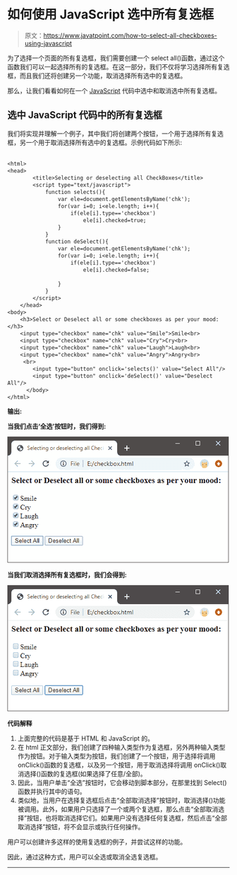 # 如何使用 JavaScript 选中所有复选框

> 原文：<https://www.javatpoint.com/how-to-select-all-checkboxes-using-javascript>

为了选择一个页面的所有复选框，我们需要创建一个 select all()函数，通过这个函数我们可以一起选择所有的复选框。在这一部分，我们不仅将学习选择所有复选框，而且我们还将创建另一个功能，取消选择所有选中的复选框。

那么，让我们看看如何在一个 [JavaScript](https://www.javatpoint.com/javascript-tutorial) 代码中选中和取消选中所有复选框。

## 选中 JavaScript 代码中的所有复选框

我们将实现并理解一个例子，其中我们将创建两个按钮，一个用于选择所有复选框，另一个用于取消选择所有选中的复选框。示例代码如下所示:

```

<html>
<head>
		<title>Selecting or deselecting all CheckBoxes</title>
		<script type="text/javascript">
			function selects(){
				var ele=document.getElementsByName('chk');
				for(var i=0; i<ele.length; i++){
					if(ele[i].type=='checkbox')
						ele[i].checked=true;
				}
			}
			function deSelect(){
				var ele=document.getElementsByName('chk');
				for(var i=0; i<ele.length; i++){
					if(ele[i].type=='checkbox')
						ele[i].checked=false;

				}
			}			
		</script>
	</head>
<body>
	<h3>Select or Deselect all or some checkboxes as per your mood:</h3>
	<input type="checkbox" name="chk" value="Smile">Smile<br>
	<input type="checkbox" name="chk" value="Cry">Cry<br>
	<input type="checkbox" name="chk" value="Laugh">Laugh<br>
	<input type="checkbox" name="chk" value="Angry">Angry<br>
     <br>
		<input type="button" onclick='selects()' value="Select All"/>
		<input type="button" onclick='deSelect()' value="Deselect All"/>
      </body>
</html>

```

**输出:**

**当我们点击‘全选’按钮时，我们得到:**

![How to select all checkboxes using JavaScript](img/b407a9b120f175e2df9f3d92366d6940.png)

**当我们取消选择所有复选框时，我们会得到:**

![How to select all checkboxes using JavaScript](img/d60eddf3691e13ce661d0a35e8146e03.png)

**代码解释**

1.  上面完整的代码是基于 HTML 和 JavaScript 的。
2.  在 html 正文部分，我们创建了四种输入类型作为复选框，另外两种输入类型作为按钮。对于输入类型为按钮，我们创建了一个按钮，用于选择将调用 onClick()函数的复选框，以及另一个按钮，用于取消选择将调用 onClick()取消选择()函数的复选框(如果选择了任意/全部)。
3.  因此，当用户单击“全选”按钮时，它会移动到脚本部分，在那里找到 Select()函数并执行其中的语句。
4.  类似地，当用户在选择复选框后点击“全部取消选择”按钮时，取消选择()功能被调用。此外，如果用户只选择了一个或两个复选框，那么点击“全部取消选择”按钮，也将取消选择它们。如果用户没有选择任何复选框，然后点击“全部取消选择”按钮，将不会显示或执行任何操作。

用户可以创建许多这样的使用复选框的例子，并尝试这样的功能。

因此，通过这种方式，用户可以全选或取消全选复选框。

* * *
